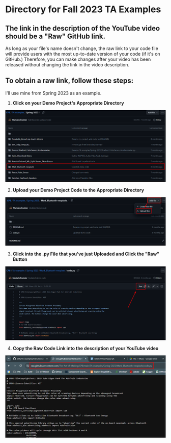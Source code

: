 # Directory for Fall 2023 TA Examples

## The link in the description of the YouTube video should be a "Raw" GitHub link. 

As long as your file's name doesn't change, the raw link to your code file will provide users with the most up-to-date version of your code (if it's on GitHub.) Therefore, you can make changes after your video has been released without changing the link in the video description. 

## To obtain a raw link, follow these steps:

I'll use mine from Spring 2023 as an example. 

1. **Click on your Demo Project's Appropriate Directory**
   
![](../media/raw-code_step-1.png)

2. **Upload your Demo Project Code to the Appropriate Directory**

![](../media/raw-code_step-2.png)

3. **Click into the .py File that you've just Uploaded and Click the "Raw" Button**

![](../media/raw-code_step-3.png)

4. **Copy the Raw Code Link into the description of your YouTube video**

![](../media/raw-code_step-4.png)

